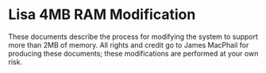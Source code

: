 # Lisa 4MB RAM Modification

These documents describe the process for modifying the system to support more than 2MB of memory. All rights and credit go to James MacPhail for producing these documents; these modifications are performed at your own risk.
